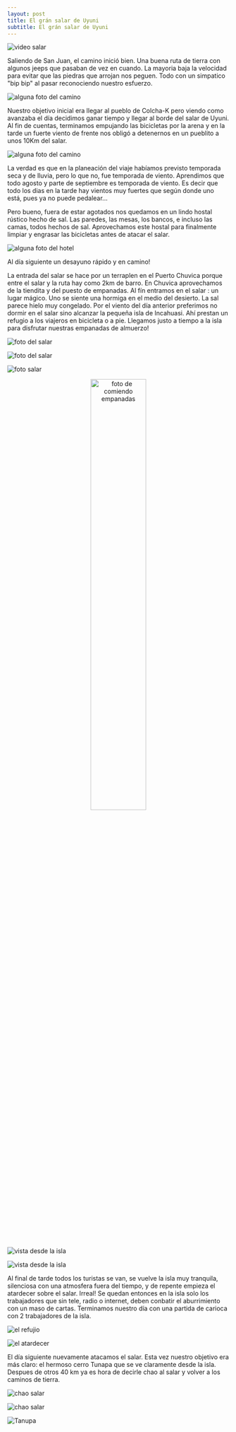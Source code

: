 ```yaml
---
layout: post
title: El grán salar de Uyuni
subtitle: El grán salar de Uyuni
---
```



![video salar]()


Saliendo de San Juan, el camino inició bien. Una buena ruta de tierra con algunos jeeps que pasaban de vez en cuando. La mayoria baja la velocidad para evitar que las piedras que arrojan nos peguen. Todo con un simpatico "bip bip" al pasar reconociendo nuestro esfuerzo. 

![alguna foto del camino](https://lh3.googleusercontent.com/C8RaIoTM2dKq4k3fl9ZQb3wVCnPg6OJny5wc-2trPcaK8I4RnmMj1-pTjj7HAcf7uon-TSY6CNG_hjKrjhYwt60HydjR5LLqn5vs3k6ANn6tOjkj-Uf0Bv0KFedJzgl23SJEqtc6rzfRiVGU84dpFDt0_gTqBuo08KfMczSChWenZ8G_zeV82kPyFUA2jvo92SZV3HsOJrkZJus_Mt-JLan7BJW5N-FPJ7S4LbdnVAelVSBa5AtKl5KYT_6JQNHxupkIh3EKl8uFFp9kPHZuMmGiKyZ3CdJH-RdrkcxaxgbfEn8n5iCD0wuojzVnKfLeY2nBlyTTWKHmQxR0RoeaBIrf6X4rGWkefuG699BTPj0crpIK-eQMxfS5XczDTO95Cm8WTeydv9lIjIeB7MnDPltranRiRwLXVJcNEiO35STkfCCkXng_WqqkZnJ-UaH_p3yv9ramywHiZ5BhklWNE5oRECebd4AMwW0bEbltscWtlfmEJ5NkcK_a9lUq5jXCx3-5lISttSShxv4WsEb5uANJ1afGqN5WBXdvXJjPIou3fJhWy5UmM_ccXoY7peE-wHb8FO_Bd6b1NyefzOc5YtZbRNNO5tl5OharlBygHUAHjHddqLcwq_tyR-ZW9ekwS6IVxP46Y1lo1Hglqxz0CeAq5j9FddoOuZ6iO9I-pDMj3oo=w1215-h684-no)

Nuestro objetivo inicial era llegar al pueblo de Colcha-K pero viendo como avanzaba el día decidimos ganar tiempo y llegar al borde del salar de Uyuni. Al fin de cuentas, terminamos empujando las bicicletas por la arena y en la tarde un fuerte viento de frente nos obligó a detenernos en un pueblito a unos 10Km del salar. 

![alguna foto del camino](https://lh3.googleusercontent.com/G_VP5iNhB6Ho9w8mqp9XnQdoFleDLPYAUFWJDlSXq6yPJPngSEylqBA9f20fFVymCijBER983RKpuyJn7f_dVX09YxRVmkTY-ubBAdW8Di8rp00I5pnFX5_vhrB7t1X_VDtJxenTtL8UbFsBD4HdGteq4mb-W4cqC_htSR_PtOIKtT2sSRlTB9w67BIZMcRsz4rq4_CgNgxgrIbUkZr8Rrtl7gDY_tnqqGoqwIkFLy61R9f7QYUPBsNReQSdMqLY1mPrE3TLqZVFh_IIH_byvtupY15MF6sAFVsOaa88QCqOPGtYGNIOxMW3fni5ri4ibXRUZyJ0nMLlFA3TtBDm8GopveF0jyX1N5m-76NxJZh4fgCx6Wq5_w6wIh272v6i7EhWqeG23Hi2STZBWZWqxhnwbLR7qpZvBLuBH6BfMqKa3NOprjYi632Fetzix7iuLqLW34yl797L2Etjzd4465t3Jxa9tM2_xlGj23oCazbyUnteQvoL9imN9bN1RnkTbZphBAg45vgv32CXw5Rb6UDPKrfYB1TyU3hR093NiI2cPoxkJCtC4dA2Y8r9I3l-cDxQekpd5lbGrVIZ-z1CW4jIBNIRVd1dfevwwcbCV34NAazgenzyqp6R_sKCDFPQsHAtjMuIfJ7fP4vHQeUBEgAItTVfp_wpARfdYs_zmTspOkA=w1215-h684-no)

La verdad es que en la planeación del viaje habíamos previsto temporada seca y de lluvia, pero lo que no, fue temporada de viento. Aprendimos que todo agosto y parte de septiembre es temporada de viento. Es decir que todo los dias en la tarde hay vientos muy fuertes que según donde uno está, pues ya no puede pedalear...

Pero bueno, fuera de estar agotados nos quedamos en un lindo hostal rústico hecho de sal. Las paredes, las mesas, los bancos, e incluso las camas, todos hechos de sal. Aprovechamos este hostal para finalmente limpiar y engrasar las bicicletas antes de atacar el salar.

![alguna foto del hotel](https://lh3.googleusercontent.com/lCCkL5olpOXAKf3BUDpOwhNuWtSgJpsQRL22WqJD26Uo8VMfRVKVQs8Au8QJ0Eblr9Fk8C5sget3xAP8xZfqF_KtXpKWGlsopVdJmYG28RnayyU8b2CtGd8S2eE0yqci1cpb597VqMj4lpZLPE4L_ydOmrOZ2wfhHdRqDa8uvToNe9M_EM8dCVI7W38pvOc-sMCDJhtZAxaNFQPPfUUkhJirceVd8TGh8Y4UlbQ_i8jiTaoJ2bYWlbDfMxfARmSmDjBXjDqyGB6Qp0b6vrjqRnId-g_-i7LYBWYQgjPeESRi4x59m2jAXFFZm-HbW87cw8ArnT0lRweOKufZ6UliCsSXev3xxvZ5fPr3DztZELUoiEVz8tEp59kltjVRsatedASswqy0HvTDctockWqQceryByhTS2jBZiV2yXObTgU6Jxq_BAbGDtqTGzF02aazJGEw0CbgPBA374sTeDRiubgkfCsa8AdUhMpAcbztXNrpBCKKA2Yj41TnW7OuSFi_FVB2umNacHN8vyOEhgyiCaN8Q3QXGfaxcAdD2p7N39IzbzMhjYY8PqVLiW8h0gUOJbIU5y_BsJVLaf2nEOZ-L73DMtFyUW2dnc_kL8XieQFBaHKkBaGYNpasYPIpNSK_ekA9dD0kwwcaPg5Vty_ZNFpAGRGSwc4e8mt2nyjbJ4z5Eac=w1215-h684-no)

Al día siguiente un desayuno rápido y en camino! 

La entrada del salar se hace por un terraplen en el Puerto Chuvica porque entre el salar y la ruta hay como 2km de barro. En Chuvica aprovechamos de la tiendita y del puesto de empanadas. Al fín entramos en el salar : un lugar mágico. Uno se siente una hormiga en el medio del desierto. La sal parece hielo muy congelado. Por el viento del día anterior preferimos no dormir en el salar sino alcanzar la pequeña isla de Incahuasi. Ahí prestan un refugio a los viajeros en bicicleta o a pie. Llegamos justo a tiempo a la isla para disfrutar nuestras empanadas de almuerzo!

![foto del salar](https://lh3.googleusercontent.com/fgugpgIckez7aYSpXG9V2Cnc5dLXQ-61eMI-6EoubiK264MYSaOcpDHnKVVpS1CvZEL0fxpie-6aJF0bD8vPcOmmEc3-8nQJ1PrqBpHIGheNz05Z_bH7sQvae61F388Oq7Em7OPJ7rxH3gvqhMwrnjzkEN0ct6udH4Lgof5JIg9yEJfMJDKRQFd166NplyH5xxKWms6Ok-g0mp2RBdFBGDBonZn76Kd7VZ8o6t8hCaDFxUUWzVGEOQzYjzKaCPg5MxxrMTyDfkgldTpX5Pn47lYMcXaEGWlK-9sMMql_6Nd0UXUXqHbUOcvWCsQmwT2LxGGldOf1_eUFdyGEzMvd5jVV4sVlLZRy48aww_c0r9JWP5JgcDUEpls-4JQieaeMcVvrbt-5Flgb5VnE6HpVDrVJ8nIrGRuh5nRq2_m7T0_RVn0pyxC1v6DMxb1gLH5Z6yuXLsjGSL0uL8ecS2ixhuFMx_mc-LysMp1qKfMphYKo0MMtKhCRTWXrw7hLdy9TmACbOg11OtLi2vXwA3kid4IW_Sa3-Ad6Uy_XnKnAkqS1yCknS9UVzqED_gMFtoob-fmHqVrF0Tnj_kWAEGT5lAYyg905F3MHQFtS05DoSK45y-yXKNv40OE5iYoxE4Ei8TONyydO8yAmwgwo23nIH6qLLXFc_sVYlxwP=w581-h327-no)

![foto del salar](https://lh3.googleusercontent.com/uLrixK1qG5s0_WIz7oeCYUK2j7iM7-EX8SbK093YCI6lEHPvDcwzBkp7N1MlsJgx_uswAQLk7xABs7mmI8BGiot9E-6kOTKILYyLxnsOAEqC2sUMP5xa1JtoIc3SeozoBTfimOUEik91w28IPzkhTp4_UofVEYDPzaO0mepozxY91SEWPk4IFJuQxT0G20aEBHADREjueWYYIGfDrlspYWEKYZeF-aCOH16V7Pq8npbNsVLJ_Pus0GX2cxYErFw6NNrkpfYzZD9cekhaVaXYrIbrloumli9HaLoEtSI8wnhTcrKTC_CTLFTNvqCL7gLITobJNLG7MQjHqrAd444-cJrGaV8-PIDUSPxC9aAFgu_B_sIeTWSIF56czjOFk4v-SFGG_3lqgRkkD8TrOBhMHZROFSdc4Snb5BZNzn5hghX2uqpOJJU3_G9qDCnrJo7Y8_eil8-yikkqIcej7kCICPTno7f6pYuihFoOQzVj_0IfBQAnTbDaZRG0h1s8PtzZ9CN1et7t4ckZ2I2IPNAZVzZkBF75lj2bgMnFlxGG5nFOwkWkss1fg6x2cdppXys2VbtCNStJYnixI7wzovTvoWLtPDjcXdQUnzvp0hSEw6wm3pJYswucaiMxqoCfml5lHurt-V_4tpQ8Id-XZROoUHw_z5NKykcLC7M5=w947-h710-no)

![foto salar](https://lh3.googleusercontent.com/k7xpT14I79uGOxxFKzFMYd6gCKPWXEQNnkMF7CBF3v1gh_I0-wMSUdhHzfzh7UNRVmsiOVC7exAVkactwAae-NMPVP2xJDcTx64TMyXKARXW5JI5pwTJ4aeKn7iIUZAYwtZ6Y4XwG2dANOZ_eNNKi9fJsNhOc25sx7EjU-hgF2Vy_DcMgSxAVhKV2H2K5AF-79Ac9VEurwlpEFhAkf2ZLkG-K2z78eDRFi2BB9SoMu2c1GPduByok3LpOe7PbBc3dag40gUpLGInY-pQGcesS3pLz2q25SoQiXtD5_CD3Max146gOcRaS3oGd9u8FIu-O-1cYJHJdsvnZGzemZw0490t4v7pk4JNXM8xSvOJmsxVQwPvJjW7mCIQ37UlB6ZvHeZuAT0IkERDgPLAo9_6MKWD6as5208ilD6fXveGhT4gbTXXO0KRjheha5KIEXmzfoUvlTr2RwnlAkDuVwwcWjN7KYVmLcJ-JxSUuxbagdo92lkWthrTJSJEl47kgUYD45gyEvSwfLG9QyIzwmXAJJxmMiWOyXDPEC_q9EqtyG2yTR7WsRKsofbuE96eemYiFEEoYUOdPYkC6e5HAhta09Fd35knv5R5K--_9g-Z1AcmNfPF-rvRIUpHa6gP29M7jbShvuiWCpf4BJ_a8LCHpL9ulM-CnlcdnKQsODTl1dLVqi4=w1215-h684-no)

<p style="
    text-align: -webkit-center;
"><img src="https://lh3.googleusercontent.com/SSaDzeqmYia0xXOIolgsxrw7l8kS4U6JCarItNRPfYVkgZfLNbj7p-d-F3W0RWpjaFOrKI3U5HmnnC8MR7OgjCiS6vis4BgHIkP9enDsh9r9goitBajy0COPX_KmONLD8quX41u-1HhC-TYygYuJLH4_tw7PuS5PEUB7IY5yeCC6itqjvZhtScImpwS6isqupy65NCH3QM8xiucG4nG5Eoxj0WIFjeTAz2-qrhO6pi3BHGgVL0fRTadOCvy77I31jwrCBjA373a6ccplmzVpmIQooZTZIU5P8ZQo_hih_IbTp4PitX2oKpT3JGZlFb_YoGb4apuZmPXMIGGduBtPLhdrhlKKLS6gT9u84FEbs9y5hoPTuqgKlGIM5kjWmzKiJpPKuyM4eGJwOVIh8--dLojT9DUPxAj63qWeDkXj6K2L3b0oi7IRS0xxg3yccZW05Z3nm2bqP2Nva26r276bR2A4WyoakT7TRqGH5bdDW-zGw_xO-csxI71j2BIMRJXtp6pHd07EiHDj-YcLfAmR3WCrZZFIaEuVBTVGfByXgoXjxX5Pey1KO5uTVhtLdBoWs9_pt43b1IWCfBMj4JLw5DVA46KINMMEL_MXfMQpdBe6iM2bXfHQzKnceGhvb0o3Eey75eGgQMB4dHAS9ptcW6rY6cfyrSTQGxR84w18pDzC9_k=w400-h710-no" alt="foto de comiendo empanadas" style="
    width: 50%;
"></p>

![vista desde la isla](https://lh3.googleusercontent.com/IZ3eagBCKJhNdFxkjBy8jSAcEUc692qCAl_5aHactFtPGh0PfZiPFgsoCv3aVSOcyfXQgyNuItLH3GHVaYWHGt4NYLG8lH2D4GvpDNjDxqPonb9QKC9z_sTZg93z4ejkWHUK5uBCMylQR4JzoG3Sh2EFn6-d5ctGigQUisXG7t8ZAttVA0hZoHfq_qtnWdTILVmC2jyXa_p-7oDdvDTE0MpTu0T3Je7nBq0y0H54W_M1M1AKygslKXmG4ffarb1BAXsBumqiMzVIKoXQ-aLFszgXxn34rT70v_V8tJMzupkzyd6f43baEjJ6I1qupVYWCxAGeMuFZ_-9IewytGRS7Ho2qLSahiazmn-Padh6ogNDn1gtrDfWnOXq7G5TEeLMhnbyJcV3WTktMp4gO6MJ3ozIlCHE6kG9vwi0f9Ty2kznk4-zfTTUorvXuWK0erDFdjUVfhEgav5_NXwU7LRGWY3aA8onXbKcvfnwd0Imflj7AoRdZ9SxBOcz8zrY0nZj823-qXTyncxdvWMf0cb15Mwk0qCqL89E1ZsLzOk8u9B1anbwZFUKkDw87KKtt5qIF_OxBfcnOshm5AQfHAg9wWHAAmeBtGT80VTfr4WJUGW0L3dBsyAgiYWT2tsYdnPwEqbwOscWo0gtop6rp1Ov4yLfJrLVJb_nc4SIJBtwEBn2j0s=w1215-h684-no)

![vista desde la isla](https://lh3.googleusercontent.com/dGq2tYzjI663drwY1T7RXQGx9zySUb2FbGTMQIxXz745BuFmmtsWailKrVwynsZFp0t_UPolP08Y_pO2-nkd0tMXXyy1WtxyPe5sWCClgAaZqhYxe4cbZ5IKpt67RY5Vweb1X3E8S_-G--754kakzZMyg6gL8FePr2mNy5Wml7cOafNVrSeWggFUd6O1ZhoHBTUpixcMKevFVsG5xQRCw0Q_ma8AAvU6A3FvWfAsz9rV4HaTCjOaKmvda_EsL2wXQZfZ_ThqsKs6eWK3sZddnMwordsD-UJwR6p3S0iuJItD6VQ7YoaRVs9AoQVh_O1wGyUX4eGAPN1JseE0Yzj6eRo3gezxYX1R3_v7o50rWQkSBMCmy9NaukHiROD-NCWVmmlrODbn0jSj51dc5hPdNHq0yQ4o_QZgQDfG8RtCUBRHa1TZcuf-1U8BPWK2iBK7HRlrfyfxtPigJUE-byC3WufcGblNXmsI99NmrI1VTrlKt0bJhuEdZVrre_mPdNaRD2fHo4Bv3VVbY6SXFh1Hzdd5dCLb9f4AXc0b-EeViF1F9WRy8HskP-cJqXC7Gypf1pmkiMXFccBMn0hTbOEia7HdwubZIWFmE7jhsvk0qf-Yxso6zwujSF3Vz1ZYhXzps_LZsHXc2NW-MvucvZq_S_L4g681bYk5GQ8HAroAtCwtlhg=w1215-h104-no)

Al final de tarde todos los turistas se van, se vuelve la isla muy tranquila, silenciosa con una atmosfera fuera del tiempo, y de repente empieza el atardecer sobre el salar. Irreal! Se quedan entonces en la isla solo los trabajadores que sin tele, radio o internet, deben conbatir el aburrimiento con un maso de cartas. Terminamos nuestro día con una partida de carioca con 2 trabajadores de la isla. 

![el refujio](https://lh3.googleusercontent.com/zKcxIAlb0v3X-6MfNH2sLBNeJohlkPEBkHtNt8nDFcdDkFQZvKHjQJzoAm2dHTroT8o6i75vRtzyT1x4UmldenV_QGRhOVxx-cQr81n3sxDsbV5Qf_QfoHRD9KlG66b216lchG8YltIb1gDOPUF9w82GCMITitXe3SgTLtPPPrBDt8uHcoKmqaikvoLuHIQeuwTzeTdfuvLAjmyoqtSGJ_k4XrV6VglC7Lm34COskWLI-3a4LurzgsODd8L02zF2WlYTbSeT5rFIQ0xIZhTZOTaQRzXvs1Bfp3Qo9EEiKB7eOMHA7bX-Zh9XXsXR02d2ZknWvtFHhNyJrCl0F2AaO0M0x6NFc1g4AOHUPP3TG89AIl0pfExGlp0W3nxBxIEd-GxI0Hv5S40asuf2pMf5adKakXFOXdR66VLo7BbtoXpVpiZ3rYA_LUTbPpkN_kw4TUR756qok069MbB9H4woB_1KH5E9z_-JU_tincd6MvcPvS_8w5wJwwrP9qWx-tyux_yB0L-J91VRDHCzKUpvFqGOAkA0vpoXe8W1U3l8_FFx94OPuBsBD2MHo0UYKYHSWrERV8X_P4Ymygx42Lao5X1dDorHNWLLNSW2OYQu8yce1T1unNN1P9MIjx1avvCuTjQBQmUTw52Co8XshbWtVCpTg1LBHoy6_ayYc2jaVXsDjTs=w1215-h684-no)

![el atardecer](https://lh3.googleusercontent.com/OsNfWcoYfC3NCyfGxAXPNAV7d0Nz4xmwhMJBaVbiKkW4-NoCsZ3DZVFVUehBB1kmSLMYReRFRTecHMBi9RSQ2CweQmoHEEWupu_cDfN8vB1SrpqKG8w5ErhlBam7S3pCSdRBwTK1XE5KDFZhUwKyI5P4Tq_DKDmPJnplqna5yG_8C7svbTAVCV9X1hmNWqRydGdcbTSWyvRau0Je28OHZ5idMuknL0HEAX5PqI-MhVhBrpJgxKQgW9U5qb6IS8dc7v-zCFDMcQijKps0xeYG6Q3mBfPQeFkUJCML2NmBKp_Yhzqy0ghit1Uuvkw-fJfRl_SvcOBmX3tOtINyTEGfJ87jXurEbCOwo6yh7gYs-BzrU2xEueComnL_d2jkApyjS6XTaJ9-qntQrKCBtNnDoL16hD8uLXL3cWIdBI-40hiSENAniBp-IClD7bVvxcfPvr5hbMzPISXA9pa6GfCgCrzU3E1PgXblR2EbVt7ebrd3oGqqtFQeH9a9lMW037wZidNe2hgfLUvkS2XptWEQzPl4MSmrLQmiCDMpq3HHdvPg8GxhHXnQrmehLtey9t2TVHb4UVB3V2CXARCzhfJuO3rgkKZAM25dj45_cDdo1VCX3xAidAGtIRVZv-sciwzfDhymotB1TpTEVrFuzAVssLdklXMphzKY6gOTcjS09OmA1qU=w1215-h684-no)

El día siguiente nuevamente atacamos el salar. Esta vez nuestro objetivo era más claro: el hermoso cerro Tunapa que se ve claramente desde la isla. Despues de otros 40 km ya es hora de decirle chao al salar y volver a los caminos de tierra.

![chao salar](https://lh3.googleusercontent.com/uyjYCynzlfEagEWJpy9etxom7CgGhR9hqrndrMqKr9mM2LXeNwJohAycnpeZTMxVPjwiEriVtCHzobPjYBI_hAXvn8ojGpuOMKh5quTEsiEX4j5N6mNJb3ETrmTs1ZvhPd-hiY1-6h3ooazkPdweNzVxXpepmoWQAka10jDHmhT2RuKboSasb8DklEqV1qtLDMckkLS3j0q1Vs6xBJkRweaPh1qqnEuw6Q17IMIGS7OgW_siDK0vuII-gDm8tKKY2UKL0Z152zz-v2i_gH6zdpsa9SrBJtNI4WgrEMAJIpfafjHN5HLTnSMdjmuEFp8CKoaAmh67jLM_c6zKDZWzFh3ZwQiUo9yquq-YxN7fPZAqjriCNu4BoMGEdQQZcoePJJIH2uYXNrmdRjs7BzeHSfaFq4W0niUYlQo8H9DICTKr-f1GMk--vw-dZRe79ibrHprlD_NE-9mr07CvTFnilEy49b8nlYyuFvH3u7vPZApWdsGXQMMQ8KVBKhENliXzV63-6SrnD4TlhweEIy59HddLmp1xKWoHstdtQEKTlanAo1ZVxYoQnqXKbvpCmvNWvZRECCOfZV0s1nBfHybFxeNolXiXLvu3xZwdoSVwT-u3EQhpuwojXuYx8-aykvCPSmGn0_Pm_038rns4gtdsdsAeL4j_K26mWDxTKgfTq1vj22s=w581-h327-no)

![chao salar](https://lh3.googleusercontent.com/gGBfyxiSVCNUPsAO8rBgRORoE00gAo53W-WoiPDfk50ao0WP3DrcWjhsKMAd9_stcc-7pDTTUmsezAohKupYlbGMBJxGMFhWv4blPbr7Ze1hbEBTnAHxejUK8WNKRay31VQteOeQOtQRwsfFE2tTLZgISPYnJYJsmlmv_H9WicZgFNl80cZQ8_GNNPWBH-nFF3jLZf5yXm4cvH-aI8B3_PXW2onQdj10v__OhDwQowjpXc2Oeotn8Vj-fg0aZ51OZvMWdzcZMZ7meoMQ1iaKuz-rZ72WCvKkGK01ppoDi87bxKY4xAobAxTbnYVACUoqFlwdEAvk4_dWVt5Yu8UECQzeTFi7ulqwkeWWwvHpLnj9lUuWSfvAejZ0hsYy_FbIYYOGS_NdxnnoeNtLHniVz-3AYMLrMwAxPwYjGVbtQ0Y4y-L9oKVV9Snr4xzZPVHaNhG5Jo2pnQrb7Yh2FhlGKgRPNMGhv3tiBAyDbFu-gR0hapyLIAr9koOyad564vq7cV2bkxO-iIBK2y-JsBv0Hx_Wpmk3orofw7HzuKLvSjm1guv0-oRIo6AqzHIaphPxJcjiWEMUOzQ8nFSKmZ91hiFgT37BTLvYRo9H4gpC1l_93c4XyjchiBjMWwvykm2pX9DamaQBpFttGpZx_yy_6a_Jd0iL5IXk1_7X=w947-h710-no)

![Tanupa](https://lh3.googleusercontent.com/z-Oph5QbXZdFwVlZKiB6elUU_19GyjzUYYhuM72Mjsbz_1FKdg-Td2h5Plbnwsp40FuSEfeGg9ixbA81JkyHKDQWFeob1D8wdV240dwW_0wGRU-ndxW5MRgb8EYvwbC7N2qT1cmdi2TX52lZ5Di3a0KzIhzGy0MVz9UqDQmoThq_Q_hnsBvfOMT6PTfPeomcJUS62JLkCxIM5XfV_4X2tsMKA3EH5V5x87Y3OGyS0SsN-R1zf_WqmEvwT_3oxSK5YmgPDYBTr-V0pigTukqY6WsnWvhXg8nk7FbknCrwi-_92dKXv2ZlZJ1D6pLnox_HnuVb8fRCcVOduVTLaZBCuf3_t_wHnXCyiGUZ_AIB55kjzepgevWgyTeaLpllwk5iid9OQjLGdSi5_otP70zjJWEwfSPjWk__rrk2pM05n6eHyTAsea9AevUhwcUgYqELgc9xJewjw-UtltY7OimnRED2K8IS1RDvUQWB1jKJgz7TcuMAhPHA2K31AmSd-ZF_hwscbHi8KWUeE2vMA6VpRIIoKiRD-OJJ_yXHa_bC8h2xcIvTpwBeMuc7LrLaAf527ifEZXhBDQzHdWeeopwCuu7VFKt6tbdIRG8CTHxW7xQ52VBE7gm1vifsw2VkGUvM1kyafq8540px1VxiH4cdNvZZULxvuAxVMTcf_ij57evj3f0=w1215-h684-no)





